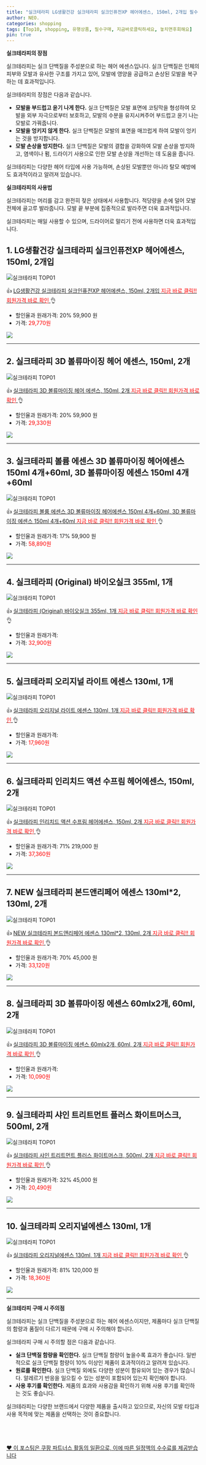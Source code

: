 ```yaml
---
title: "실크테라피 LG생활건강 실크테라피 실크인퓨전XP 헤어에센스, 150ml, 2개입 필수 필요 추천 제품 비교 최저 가격 비교 장점 구매 후기 구매평"
author: NEO.
categories: shopping
tags: [Top10, shopping, 유행상품, 필수구매, 지금바로클릭하세요, 놓치면후회해요]
pin: true
---
```

**실크테라피의 장점**

실크테라피는 실크 단백질을 주성분으로 하는 헤어 에센스입니다. 실크 단백질은 인체의 피부와 모발과 유사한 구조를 가지고 있어, 모발에 영양을 공급하고 손상된 모발을 복구하는 데 효과적입니다.

실크테라피의 장점은 다음과 같습니다.

* **모발을 부드럽고 윤기 나게 한다.** 실크 단백질은 모발 표면에 코팅막을 형성하여 모발을 외부 자극으로부터 보호하고, 모발의 수분을 유지시켜주어 부드럽고 윤기 나는 모발로 가꿔줍니다.
* **모발을 엉키지 않게 한다.** 실크 단백질은 모발의 표면을 매끄럽게 하여 모발이 엉키는 것을 방지합니다.
* **모발 손상을 방지한다.** 실크 단백질은 모발의 결합을 강화하여 모발 손상을 방지하고, 염색이나 펌, 드라이기 사용으로 인한 모발 손상을 개선하는 데 도움을 줍니다.

실크테라피는 다양한 헤어 타입에 사용 가능하며, 손상된 모발뿐만 아니라 탈모 예방에도 효과적이라고 알려져 있습니다.

**실크테라피의 사용법**

실크테라피는 머리를 감고 완전히 젖은 상태에서 사용합니다. 적당량을 손에 덜어 모발 전체에 골고루 발라줍니다. 모발 끝 부분에 집중적으로 발라주면 더욱 효과적입니다.

실크테라피는 매일 사용할 수 있으며, 드라이어로 말리기 전에 사용하면 더욱 효과적입니다.

   

## 1. LG생활건강 실크테라피 실크인퓨전XP 헤어에센스, 150ml, 2개입

![실크테라피 TOP01](https://thumbnail10.coupangcdn.com/thumbnails/remote/490x490ex/image/vendor_inventory/9567/7bf54052ee3fddb371caac67a2d8c070926ace0f43121cf903336fb3e721.jpg)


👍 [LG생활건강 실크테라피 실크인퓨전XP 헤어에센스, 150ml, 2개입 <font color=red> 지금 바로 클릭!! 회원가격 바로 확인 </font> ](https://link.coupang.com/re/AFFSDP?lptag=AF3617701&subid=GithubCoopas&pageKey=199963770&traceid=V0-153&itemId=580272160&vendorItemId=86478712344) 👌 


- 할인율과 원래가격: 20%  59,900   원
- 가격: <span style='color:red'>29,770원</span>

[![](/discount_price.png)](https://link.coupang.com/re/AFFSDP?lptag=AF3617701&subid=GithubCoopas&pageKey=199963770&traceid=V0-153&itemId=580272160&vendorItemId=86478712344)

---


   

## 2. 실크테라피 3D 볼류마이징 헤어 에센스, 150ml, 2개

![실크테라피 TOP01](https://thumbnail8.coupangcdn.com/thumbnails/remote/490x490ex/image/vendor_inventory/624f/a0a1669323a2dcc94d839b979a045a480ecba22152a55e32acee6164d156.jpg)


👍 [실크테라피 3D 볼류마이징 헤어 에센스, 150ml, 2개 <font color=red> 지금 바로 클릭!! 회원가격 바로 확인 </font> ](https://link.coupang.com/re/AFFSDP?lptag=AF3617701&subid=GithubCoopas&pageKey=6378255354&traceid=V0-153&itemId=13540016671&vendorItemId=84764326790) 👌 


- 할인율과 원래가격: 20%  59,900   원
- 가격: <span style='color:red'>29,330원</span>

[![](/discount_price.png)](https://link.coupang.com/re/AFFSDP?lptag=AF3617701&subid=GithubCoopas&pageKey=6378255354&traceid=V0-153&itemId=13540016671&vendorItemId=84764326790)

---


   

## 3. 실크테라피 볼륨 에센스 3D 볼류마이징 헤어에센스 150ml 4개+60ml, 3D 볼류마이징 에센스 150ml 4개+60ml

![실크테라피 TOP01](https://thumbnail7.coupangcdn.com/thumbnails/remote/490x490ex/image/vendor_inventory/d374/eed4052b2779c35b1c97595945ef556ed7399578a7753a3f1f8261ab2c7b.jpg)


👍 [실크테라피 볼륨 에센스 3D 볼류마이징 헤어에센스 150ml 4개+60ml, 3D 볼류마이징 에센스 150ml 4개+60ml <font color=red> 지금 바로 클릭!! 회원가격 바로 확인 </font> ](https://link.coupang.com/re/AFFSDP?lptag=AF3617701&subid=GithubCoopas&pageKey=6407214109&traceid=V0-153&itemId=13723854073&vendorItemId=84883990430) 👌 


- 할인율과 원래가격: 17%  59,900   원
- 가격: <span style='color:red'>58,890원</span>

[![](/discount_price.png)](https://link.coupang.com/re/AFFSDP?lptag=AF3617701&subid=GithubCoopas&pageKey=6407214109&traceid=V0-153&itemId=13723854073&vendorItemId=84883990430)

---


   

## 4. 실크테라피 (Original) 바이오실크 355ml, 1개

![실크테라피 TOP01](https://thumbnail7.coupangcdn.com/thumbnails/remote/490x490ex/image/vendor_inventory/cd24/3463aca7b42e1a14dff2b104f4d9615464d0da6233ff45439c245c28aebd.jpg)


👍 [실크테라피 (Original) 바이오실크 355ml, 1개 <font color=red> 지금 바로 클릭!! 회원가격 바로 확인 </font> ](https://link.coupang.com/re/AFFSDP?lptag=AF3617701&subid=GithubCoopas&pageKey=48018387&traceid=V0-153&itemId=2124052806&vendorItemId=86938801753) 👌 


- 할인율과 원래가격: 
- 가격: <span style='color:red'>32,900원</span>

[![](/discount_price.png)](https://link.coupang.com/re/AFFSDP?lptag=AF3617701&subid=GithubCoopas&pageKey=48018387&traceid=V0-153&itemId=2124052806&vendorItemId=86938801753)

---


   

## 5. 실크테라피 오리지널 라이트 에센스 130ml, 1개

![실크테라피 TOP01](https://thumbnail7.coupangcdn.com/thumbnails/remote/490x490ex/image/vendor_inventory/4c87/762d6c987d5dd75b7bc9892d49adb8b8ec5dfccd48669d2980721b8e39f8.jpg)


👍 [실크테라피 오리지널 라이트 에센스 130ml, 1개 <font color=red> 지금 바로 클릭!! 회원가격 바로 확인 </font> ](https://link.coupang.com/re/AFFSDP?lptag=AF3617701&subid=GithubCoopas&pageKey=7589619121&traceid=V0-153&itemId=20104600347&vendorItemId=85391071839) 👌 


- 할인율과 원래가격: 
- 가격: <span style='color:red'>17,960원</span>

[![](/discount_price.png)](https://link.coupang.com/re/AFFSDP?lptag=AF3617701&subid=GithubCoopas&pageKey=7589619121&traceid=V0-153&itemId=20104600347&vendorItemId=85391071839)

---


   

## 6. 실크테라피 인리치드 액션 수프림 헤어에센스, 150ml, 2개

![실크테라피 TOP01](https://thumbnail7.coupangcdn.com/thumbnails/remote/490x490ex/image/vendor_inventory/980b/2bd236ecd3ab644fdad433599f5e9f52131bfcaf77faefb3f6da8396d52d.jpg)


👍 [실크테라피 인리치드 액션 수프림 헤어에센스, 150ml, 2개 <font color=red> 지금 바로 클릭!! 회원가격 바로 확인 </font> ](https://link.coupang.com/re/AFFSDP?lptag=AF3617701&subid=GithubCoopas&pageKey=6292665152&traceid=V0-153&itemId=19720805066&vendorItemId=85969135286) 👌 


- 할인율과 원래가격: 71%  219,000   원
- 가격: <span style='color:red'>37,360원</span>

[![](/discount_price.png)](https://link.coupang.com/re/AFFSDP?lptag=AF3617701&subid=GithubCoopas&pageKey=6292665152&traceid=V0-153&itemId=19720805066&vendorItemId=85969135286)

---


   

## 7. NEW 실크테라피 본드앤리페어 에센스 130ml*2, 130ml, 2개

![실크테라피 TOP01](https://thumbnail8.coupangcdn.com/thumbnails/remote/490x490ex/image/vendor_inventory/dcf0/d2334102a10aa64fbb63054599891e75d631c5015b7b44c68b9c626b5434.jpg)


👍 [NEW 실크테라피 본드앤리페어 에센스 130ml*2, 130ml, 2개 <font color=red> 지금 바로 클릭!! 회원가격 바로 확인 </font> ](https://link.coupang.com/re/AFFSDP?lptag=AF3617701&subid=GithubCoopas&pageKey=7179621653&traceid=V0-153&itemId=18214268940&vendorItemId=86649566828) 👌 


- 할인율과 원래가격: 70%  45,000   원
- 가격: <span style='color:red'>33,120원</span>

[![](/discount_price.png)](https://link.coupang.com/re/AFFSDP?lptag=AF3617701&subid=GithubCoopas&pageKey=7179621653&traceid=V0-153&itemId=18214268940&vendorItemId=86649566828)

---


   

## 8. 실크테라피 3D 볼류마이징 에센스 60mlx2개, 60ml, 2개

![실크테라피 TOP01](https://thumbnail6.coupangcdn.com/thumbnails/remote/490x490ex/image/vendor_inventory/244e/34aca24d07bff900a00d6d0ea1426533d465c84ed12c45d579317060b7b3.jpg)


👍 [실크테라피 3D 볼류마이징 에센스 60mlx2개, 60ml, 2개 <font color=red> 지금 바로 클릭!! 회원가격 바로 확인 </font> ](https://link.coupang.com/re/AFFSDP?lptag=AF3617701&subid=GithubCoopas&pageKey=6378255354&traceid=V0-153&itemId=13569320188&vendorItemId=87085566448) 👌 


- 할인율과 원래가격: 
- 가격: <span style='color:red'>10,090원</span>

[![](/discount_price.png)](https://link.coupang.com/re/AFFSDP?lptag=AF3617701&subid=GithubCoopas&pageKey=6378255354&traceid=V0-153&itemId=13569320188&vendorItemId=87085566448)

---


   

## 9. 실크테라피 샤인 트리트먼트 플러스 화이트머스크, 500ml, 2개

![실크테라피 TOP01](https://thumbnail6.coupangcdn.com/thumbnails/remote/490x490ex/image/vendor_inventory/3863/8d45694fc92a2073e35718d33aa916eaa77a05109b55358e1bba3330a0f6.jpg)


👍 [실크테라피 샤인 트리트먼트 플러스 화이트머스크, 500ml, 2개 <font color=red> 지금 바로 클릭!! 회원가격 바로 확인 </font> ](https://link.coupang.com/re/AFFSDP?lptag=AF3617701&subid=GithubCoopas&pageKey=6431653730&traceid=V0-153&itemId=12798145862&vendorItemId=83456661745) 👌 


- 할인율과 원래가격: 32%  45,000   원
- 가격: <span style='color:red'>20,490원</span>

[![](/discount_price.png)](https://link.coupang.com/re/AFFSDP?lptag=AF3617701&subid=GithubCoopas&pageKey=6431653730&traceid=V0-153&itemId=12798145862&vendorItemId=83456661745)

---


   

## 10. 실크테라피 오리지널에센스 130ml, 1개

![실크테라피 TOP01](https://thumbnail7.coupangcdn.com/thumbnails/remote/490x490ex/image/vendor_inventory/7066/30c46805080481c73c09b9f2e7e4fa0cfaf2002d9e3c82fec778a043c0d8.jpg)


👍 [실크테라피 오리지널에센스 130ml, 1개 <font color=red> 지금 바로 클릭!! 회원가격 바로 확인 </font> ](https://link.coupang.com/re/AFFSDP?lptag=AF3617701&subid=GithubCoopas&pageKey=48018387&traceid=V0-153&itemId=18671228309&vendorItemId=87949077613) 👌 


- 할인율과 원래가격: 81%  120,000   원
- 가격: <span style='color:red'>18,360원</span>

[![](/discount_price.png)](https://link.coupang.com/re/AFFSDP?lptag=AF3617701&subid=GithubCoopas&pageKey=48018387&traceid=V0-153&itemId=18671228309&vendorItemId=87949077613)

---
**실크테라피 구매 시 주의점**

실크테라피는 실크 단백질을 주성분으로 하는 헤어 에센스이지만, 제품마다 실크 단백질의 함량과 품질이 다르기 때문에 구매 시 주의해야 합니다.

실크테라피 구매 시 주의할 점은 다음과 같습니다.

* **실크 단백질 함량을 확인한다.** 실크 단백질 함량이 높을수록 효과가 좋습니다. 일반적으로 실크 단백질 함량이 10% 이상인 제품이 효과적이라고 알려져 있습니다.
* **원료를 확인한다.** 실크 단백질 외에도 다양한 성분이 함유되어 있는 경우가 많습니다. 알레르기 반응을 일으킬 수 있는 성분이 포함되어 있는지 확인해야 합니다.
* **사용 후기를 확인한다.** 제품의 효과와 사용감을 확인하기 위해 사용 후기를 확인하는 것도 좋습니다.

실크테라피는 다양한 브랜드에서 다양한 제품을 출시하고 있으므로, 자신의 모발 타입과 사용 목적에 맞는 제품을 선택하는 것이 중요합니다.<br><br><br><br><br> [ ❤  이 포스팅은 쿠팡 파트너스 활동의 일환으로, 이에 따른 일정액의 수수료를 제공받습니다](https://link.coupang.com/a/bcEFyh)